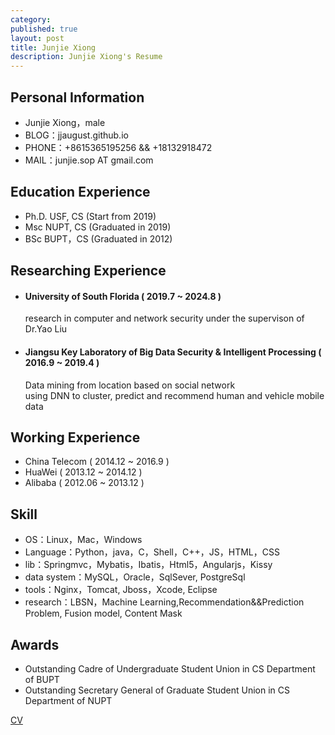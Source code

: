 ```yaml
---
category: 
published: true
layout: post
title: Junjie Xiong 
description: Junjie Xiong's Resume
---
```


Personal Information
---
- Junjie Xiong，male
- BLOG：jjaugust.github.io
- PHONE：+8615365195256 && +18132918472
- MAIL：junjie.sop AT gmail.com


Education Experience
---
- Ph.D. USF, CS (Start from 2019)
- Msc NUPT, CS (Graduated in 2019)
- BSc BUPT，CS (Graduated in 2012)


Researching Experience
---
- #### University of South Florida ( 2019.7 ~ 2024.8 )  
    research in computer and network security under the supervison of Dr.Yao Liu
- #### Jiangsu Key Laboratory of Big Data Security & Intelligent Processing ( 2016.9 ~ 2019.4 )  
    Data mining from location based on social network  
    using DNN to cluster, predict and recommend human and vehicle mobile data

Working Experience
---
- China Telecom ( 2014.12 ~ 2016.9 )
- HuaWei ( 2013.12 ~ 2014.12 )
- Alibaba ( 2012.06 ~ 2013.12 )

Skill
---
- OS：Linux，Mac，Windows
- Language：Python，java，C，Shell，C++，JS，HTML，CSS
- lib：Springmvc，Mybatis，Ibatis，Html5，Angularjs，Kissy
- data system：MySQL，Oracle，SqlSever, PostgreSql
- tools：Nginx，Tomcat, Jboss，Xcode, Eclipse
- research：LBSN，Machine Learning,Recommendation&&Prediction Problem, Fusion model, Content Mask

Awards
---
- Outstanding Cadre of Undergraduate Student Union in CS Department of BUPT
- Outstanding Secretary General of Graduate Student Union in CS Department of NUPT

[CV](https://jjaugust.github.io/CV_Xiong.pdf)

